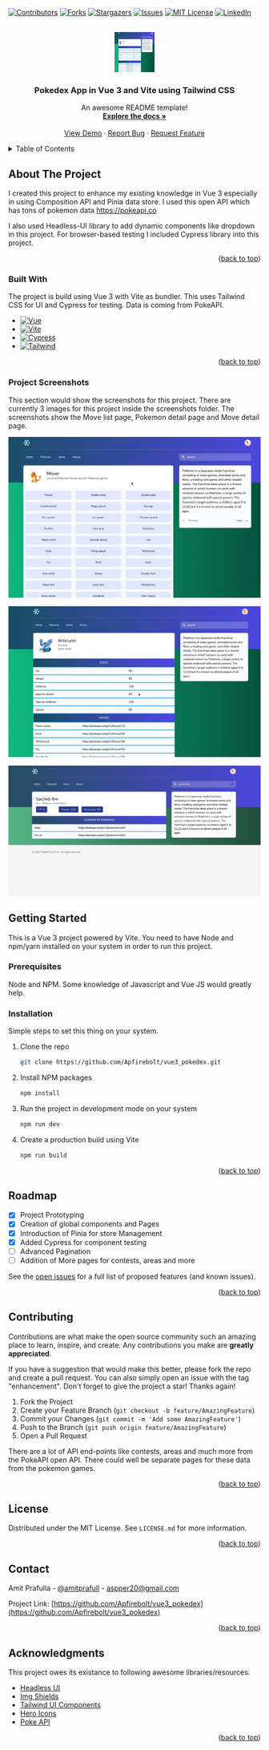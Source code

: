 <a name="readme-top"></a>

[![Contributors][contributors-shield]][contributors-url]
[![Forks][forks-shield]][forks-url]
[![Stargazers][stars-shield]][stars-url]
[![Issues][issues-shield]][issues-url]
[![MIT License][license-shield]][license-url]
[![LinkedIn][linkedin-shield]][linkedin-url]


<!-- PROJECT LOGO -->
<br />
<div align="center">
  <a href="https://github.com/Apfirebolt/vue3_pokedex">
    <img src="screenshots/2.png" alt="Logo" width="80" height="80">
  </a>

  <h3 align="center">Pokedex App in Vue 3 and Vite using Tailwind CSS</h3>

  <p align="center">
    An awesome README template!
    <br />
    <a href="https://github.com/Apfirebolt/vue3_pokedex"><strong>Explore the docs »</strong></a>
    <br />
    <br />
    <a href="https://github.com/Apfirebolt/vue3_pokedex">View Demo</a>
    ·
    <a href="https://github.com/Apfirebolt/vue3_pokedex/issues">Report Bug</a>
    ·
    <a href="https://github.com/Apfirebolt/vue3_pokedex/issues">Request Feature</a>
  </p>
</div>


<!-- TABLE OF CONTENTS -->
<details>
  <summary>Table of Contents</summary>
  <ol>
    <li>
      <a href="#about-the-project">About The Project</a>
      <ul>
        <li><a href="#built-with">Built With</a></li>
      </ul>
    </li>
    <li>
      <a href="#getting-started">Getting Started</a>
      <ul>
        <li><a href="#prerequisites">Prerequisites</a></li>
        <li><a href="#installation">Installation</a></li>
      </ul>
    </li>
    <li><a href="#roadmap">Roadmap</a></li>
    <li><a href="#contributing">Contributing</a></li>
    <li><a href="#license">License</a></li>
    <li><a href="#contact">Contact</a></li>
    <li><a href="#acknowledgments">Acknowledgments</a></li>
  </ol>
</details>



<!-- ABOUT THE PROJECT -->
## About The Project

I created this project to enhance my existing knowledge in Vue 3 especially in using Composition API and Pinia data store. I used this open API which has tons of pokemon data <a href="https://pokeapi.co">https://pokeapi.co</a>

I also used Headless-UI library to add dynamic components like dropdown in this project. For browser-based testing I included Cypress library into this project.

<p align="right">(<a href="#readme-top">back to top</a>)</p>

### Built With

The project is build using Vue 3 with Vite as bundler. This uses Tailwind CSS for UI and Cypress for testing. Data is coming from PokeAPI.

* [![Vue][Vue.js]][Vue-url]
* [![Vite][Vite]][vite-url]
* [![Cypress][cypress]][cypress-url]
* [![Tailwind][Tailwind]][tailwind-url]


<p align="right">(<a href="#readme-top">back to top</a>)</p>

### Project Screenshots

This section would show the screenshots for this project. There are currently 3 images for this project inside the screenshots folder. The screenshots show the Move list page, Pokemon detail page and Move detail page.

![Move list page](screenshots/1.png)

![Pokemon Detail Page](screenshots/2.png)

![Move Detail Page](screenshots/3.png)

<!-- GETTING STARTED -->
## Getting Started

This is a Vue 3 project powered by Vite. You need to have Node and npm/yarn installed on your system in order to run this project. 

### Prerequisites

Node and NPM. Some knowledge of Javascript and Vue JS would greatly help.

### Installation

Simple steps to set this thing on your system.

1. Clone the repo
   ```sh
   git clone https://github.com/Apfirebolt/vue3_pokedex.git
   ```
2. Install NPM packages
   ```sh
   npm install
   ```
3. Run the project in development mode on your system
   ```sh
   npm run dev
   ```
4. Create a production build using Vite
   ```sh
   npm run build
   ```

<p align="right">(<a href="#readme-top">back to top</a>)</p>

<!-- ROADMAP -->
## Roadmap

- [x] Project Prototyping
- [x] Creation of global components and Pages
- [x] Introduction of Pinia for store Management
- [x] Added Cypress for component testing
- [ ] Advanced Pagination
- [ ] Addition of More pages for contests, areas and more

See the [open issues](https://github.com/Apfirebolt/vue3_pokedex/issues) for a full list of proposed features (and known issues).

<p align="right">(<a href="#readme-top">back to top</a>)</p>


<!-- CONTRIBUTING -->
## Contributing

Contributions are what make the open source community such an amazing place to learn, inspire, and create. Any contributions you make are **greatly appreciated**.

If you have a suggestion that would make this better, please fork the repo and create a pull request. You can also simply open an issue with the tag "enhancement".
Don't forget to give the project a star! Thanks again!

1. Fork the Project
2. Create your Feature Branch (`git checkout -b feature/AmazingFeature`)
3. Commit your Changes (`git commit -m 'Add some AmazingFeature'`)
4. Push to the Branch (`git push origin feature/AmazingFeature`)
5. Open a Pull Request

There are a lot of API end-points like contests, areas and much more from the PokeAPI open API. There could well be separate pages for these data from the pokemon games.

<p align="right">(<a href="#readme-top">back to top</a>)</p>



<!-- LICENSE -->
## License

Distributed under the MIT License. See `LICENSE.md` for more information.

<p align="right">(<a href="#readme-top">back to top</a>)</p>



<!-- CONTACT -->
## Contact

Amit Prafulla - [@amitprafull](https://twitter.com/your_username) - aspper20@gmail.com

Project Link: [https://github.com/Apfirebolt/vue3_pokedex](https://github.com/Apfirebolt/vue3_pokedex)

<p align="right">(<a href="#readme-top">back to top</a>)</p>



<!-- ACKNOWLEDGMENTS -->
## Acknowledgments

This project owes its existance to following awesome libraries/resources.

* [Headless UI](https://headlessui.com/)
* [Img Shields](https://shields.io)
* [Tailwind UI Components](https://tailwindui.com)
* [Hero Icons](https://heroicons.com/)
* [Poke API](https://pokeapi.co/)

<p align="right">(<a href="#readme-top">back to top</a>)</p>


[contributors-shield]: https://img.shields.io/github/contributors/othneildrew/Best-README-Template.svg?style=for-the-badge
[contributors-url]: https://github.com/Apfirebolt/vue3_pokedex/graphs/contributors
[forks-shield]: https://img.shields.io/github/forks/othneildrew/Best-README-Template.svg?style=for-the-badge
[forks-url]: https://github.com/Apfirebolt/vue3_pokedex/network/members
[stars-shield]: https://img.shields.io/github/stars/othneildrew/Best-README-Template.svg?style=for-the-badge
[stars-url]: https://github.com/Apfirebolt/vue3_pokedex/stargazers
[issues-shield]: https://img.shields.io/github/issues/othneildrew/Best-README-Template.svg?style=for-the-badge
[issues-url]: https://github.com/Apfirebolt/vue3_pokedex/issues
[license-shield]: https://img.shields.io/github/license/othneildrew/Best-README-Template.svg?style=for-the-badge
[license-url]: https://github.com/Apfirebolt/vue3_pokedex/blob/master/LICENSE.txt
[linkedin-shield]: https://img.shields.io/badge/-LinkedIn-black.svg?style=for-the-badge&logo=linkedin&colorB=555
[linkedin-url]: https://linkedin.com/in/othneildrew
[Vue.js]: https://img.shields.io/badge/Vue.js-35495E?style=for-the-badge&logo=vuedotjs&logoColor=4FC08D
[Vue-url]: https://vuejs.org/
[Vite]: https://img.shields.io/badge/vite-%23646CFF.svg?style=for-the-badge&logo=vite&logoColor=white
[vite-url]: https://vitejs.dev/
[Tailwind]: https://img.shields.io/badge/tailwindcss-%2338B2AC.svg?style=for-the-badge&logo=tailwind-css&logoColor=white
[tailwind-url]: https://tailwindcss.com/
[cypress]: https://img.shields.io/badge/-cypress-%23E5E5E5?style=for-the-badge&logo=cypress&logoColor=058a5e
[cypress-url]: https://www.cypress.io/